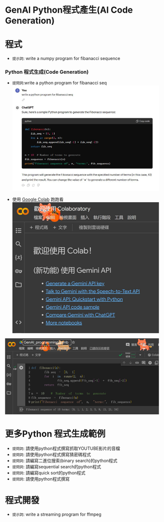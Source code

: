 # GenAI Python程式產生(AI Code Generation)

# 程式
- `提示詞`: write a numpy program for fibanacci sequence
### Python 程式生成(Code Generation)
- `提問詞`:write a python program for fibanacci seq
![ChatGPT_Python_1.JPG](../pics/ChatGPT_Python_1.JPG)

- 使用 [Google Colab](https://colab.research.google.com/#) 跑跑看
![Google_Colab](../Google_Colab.JPG)

![ChatGPT_Python_2.JPG](../pics/ChatGPT_Python_2.JPG) 

# 更多Python 程式生成範例
- `提問詞`: 請使用python程式撰寫抓取YOUTUBE影片的音檔
- `提問詞`: 請使用python程式撰寫猜密碼程式
- `提問詞`: 請編寫二進位搜索(binary search)的python程式
- `提問詞`: 請編寫sequential search的python程式
- `提問詞`: 請編寫quick sort的python程式
- `提問詞`: 請使用python程式撰寫

# 程式開發
- `提示詞`: write a streaming program for ffmpeg

